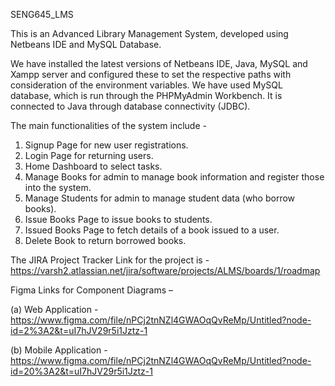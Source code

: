 SENG645_LMS

This is an Advanced Library Management System, developed using Netbeans IDE and MySQL Database.

We have installed the latest versions of Netbeans IDE, Java, MySQL and Xampp server and configured these to set the respective paths with 
consideration of the environment variables.
We have used MySQL database, which is run through the PHPMyAdmin Workbench. It is connected to Java through database connectivity (JDBC).

The main functionalities of the system include - 
1) Signup Page for new user registrations.
2) Login Page for returning users.
3) Home Dashboard to select tasks.
4) Manage Books for admin to manage book information and register those into the system.
5) Manage Students for admin to manage student data (who borrow books).
6) Issue Books Page to issue books to students.
7) Issued Books Page to fetch details of a book issued to a user.
8) Delete Book to return borrowed books.

The JIRA Project Tracker Link for the project is - 
https://varsh2.atlassian.net/jira/software/projects/ALMS/boards/1/roadmap

Figma Links for Component Diagrams – 

(a)	Web Application - https://www.figma.com/file/nPCj2tnNZl4GWAOqQvReMp/Untitled?node-id=2%3A2&t=uI7hJV29r5i1Jztz-1

(b)	Mobile Application - https://www.figma.com/file/nPCj2tnNZl4GWAOqQvReMp/Untitled?node-id=20%3A2&t=uI7hJV29r5i1Jztz-1
